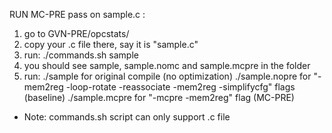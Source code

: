 RUN MC-PRE pass on sample.c :
1. go to GVN-PRE/opcstats/
2. copy your .c file there, say it is "sample.c"
3. run: ./commands.sh sample
4. you should see sample, sample.nomc and sample.mcpre in the folder
5. run: ./sample for original compile (no optimization)
        ./sample.nopre for "-mem2reg -loop-rotate -reassociate -mem2reg -simplifycfg" flags (baseline)
        ./sample.mcpre for "-mcpre -mem2reg" flag (MC-PRE)
* Note: commands.sh script can only support .c file



